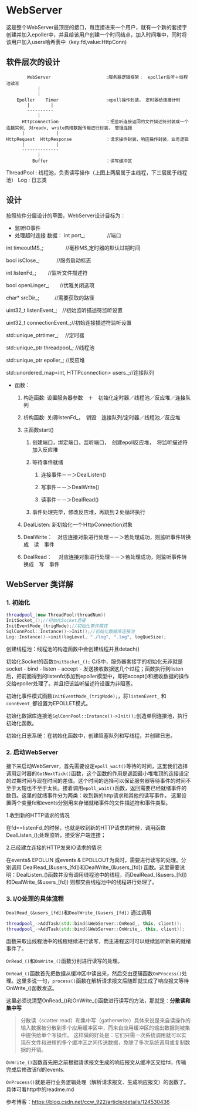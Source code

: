 # WebServer
这是整个WebServer最顶层的接口，每连接进来一个用户，就有一个新的套接字创建并加入epoller中，并且给该用户创建一个时间结点，加入时间堆中，同时将该用户加入users哈希表中（key:fd,value:HttpConn)

## 软件层次的设计
            WebServer                     :服务器逻辑框架：　epoller监听＋线程池读写
                |
                |
        Epoller    Timer                  :epoll操作封装，　定时器给连接计时
            |        |
            ----------
                |
          HttpConnection                  ：把监听连接返回的文件描述符封装成一个连接实例, 对readv, write网络数据传输进行封装，　管理连接
          |            |
    HttpRequest  HttpResponse             ：请求操作封装，响应操作封装，业务逻辑
          |            |
          --------------
                |
              Buffer                      ：读写缓冲区
  
  ThreadPool                              : 线程池，负责读写操作（上图上两层属于主线程，下三层属于线程池）
  Log                                     : 日志类

## 设计
按照软件分层设计的草图，WebServer设计目标为：

+ 监听IO事件
+ 处理超时连接
数据：
int port_; 　　　　//端口

int timeoutMS_; 　　　　//毫秒MS,定时器的默认过期时间

bool isClose_; 　　　//服务启动标志

int listenFd_; 　　//监听文件描述符

bool openLinger_;　　//优雅关闭选项

char* srcDir_;　　　//需要获取的路径

uint32_t listenEvent_;　//初始监听描述符监听设置

uint32_t connectionEvent_;//初始连接描述符监听设置

std::unique_ptrtimer_;　 //定时器

std::unique_ptr threadpool_; //线程池

std::unique_ptr epoller_; //反应堆

std::unordered_map<int, HTTPconnection> users_;//连接队列

+ 函数：

    1. 构造函数: 设置服务器参数　＋　初始化定时器／线程池／反应堆／连接队列

    2. 析构函数: 关闭listenFd_，　销毁　连接队列/定时器／线程池／反应堆

    3. 主函数start()

        1. 创建端口，绑定端口，监听端口，　创建epoll反应堆，　将监听描述符加入反应堆

        2. 等待事件就绪

            1. 连接事件－－＞DealListen()

            2. 写事件－－＞DealWrite()

            3. 读事件－－＞DealRead()

        3. 事件处理完毕，修改反应堆，再跳到２处循环执行

    4. DealListen:  新初始化一个ＨttpConnection对象

    5. DealWrite：　对应连接对象进行处理－－＞若处理成功，则监听事件转换成　读　事件

    6. DealRead：　 对应连接对象进行处理－－＞若处理成功，则监听事件转换成　写　事件

## WebServer 类详解
### 1. 初始化
```c++
threadpool_(new ThreadPool(threadNum))
InitSocket_();//初始化Socket连接
InitEventMode_(trigMode);//初始化事件模式
SqlConnPool::Instance()->Init();//初始化数据库连接池
Log::Instance()->init(logLevel, "./log", ".log", logQueSize);   
```
创建线程池：线程池的构造函数中会创建线程并且detach()

初始化Socket的函数`InitSocket_();` C/S中，服务器套接字的初始化无非就是socket - bind - listen - accept - 发送接收数据这几个过程；函数执行到listen后，把前面得到的listenfd添加到epoller模型中，即把accept()和接收数据的操作交给epoller处理了。并且把该监听描述符设置为非阻塞。

初始化事件模式函数`InitEventMode_(trigMode);`，将`listenEvent_` 和 `connEvent_`都设置为EPOLLET模式。

初始化数据库连接池`SqlConnPool::Instance()->Init();`创造单例连接池，执行初始化函数。

初始化日志系统：在初始化函数中，创建阻塞队列和写线程，并创建日志。

### 2. 启动WebServer
接下来启动WebServer，首先需要设定`epoll_wait()`等待的时间，这里我们选择调用定时器的`GetNextTick()`函数，这个函数的作用是返回最小堆堆顶的连接设定的过期时间与现在时间的差值。这个时间的选择可以保证服务器等待事件的时间不至于太短也不至于太长。接着调用`epoll_wait()`函数，返回需要已经就绪事件的数目。这里的就绪事件分为两类：收到新的http请求和其他的读写事件。
这里设置两个变量fd和events分别用来存储就绪事件的文件描述符和事件类型。

1.收到新的HTTP请求的情况

在fd==listenFd_的时候，也就是收到新的HTTP请求的时候，调用函数DealListen_();处理监听，接受客户端连接；

2.已经建立连接的HTTP发来IO请求的情况

在events& EPOLLIN 或events & EPOLLOUT为真时，需要进行读写的处理。分别调用 DealRead_(&users_[fd])和DealWrite_(&users_[fd]) 函数。这里需要说明：DealListen_()函数并没有调用线程池中的线程，而DealRead_(&users_[fd])和DealWrite_(&users_[fd]) 则都交由线程池中的线程进行处理了。

### 3. I/O处理的具体流程
`DealRead_(&users_[fd])`和`DealWrite_(&users_[fd])` 通过调用
```c++
threadpool_->AddTask(std::bind(&WebServer::OnRead_, this, client));     //读
threadpool_->AddTask(std::bind(&WebServer::OnWrite_, this, client));    //写
```
函数来取出线程池中的线程继续进行读写，而主进程这时可以继续监听新来的就绪事件了。

`OnRead_()`和`OnWrite_()`函数分别进行读写的处理。

`OnRead_()`函数首先把数据从缓冲区中读出来，然后交由逻辑函数`OnProcess()`处理。这里多说一句，`process()`函数在解析请求报文后随即就生成了响应报文等待OnWrite_()函数发送。

这里必须说清楚OnRead_()和OnWrite_()函数进行读写的方法，那就是：**分散读和集中写**
> 分散读（scatter read）和集中写（gatherwrite）具体来说是来自读操作的输入数据被分散到多个应用缓冲区中，而来自应用缓冲区的输出数据则被集中提供给单个写操作。
这样做的好处是：它们只需一次系统调用就可以实现在文件和进程的多个缓冲区之间传送数据，免除了多次系统调用或复制数据的开销。

`OnWrite_()`函数首先把之前根据请求报文生成的响应报文从缓冲区交给fd，传输完成后修改该fd的events.

``OnProcess()``就是进行业务逻辑处理（解析请求报文、生成响应报文）的函数了。具体可看http中的readme.md

参考博客：https://blog.csdn.net/ccw_922/article/details/124530436